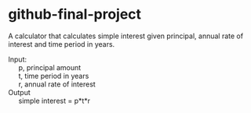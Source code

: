 # github-final-project
A calculator that calculates simple interest given principal, annual rate of interest and time period in years.

Input:  
&ensp;&ensp;&ensp;p, principal amount  
&ensp;&ensp;&ensp;t, time period in years  
&ensp;&ensp;&ensp;r, annual rate of interest  
Output  
&ensp;&ensp;&ensp;simple interest = p\*t\*r  

